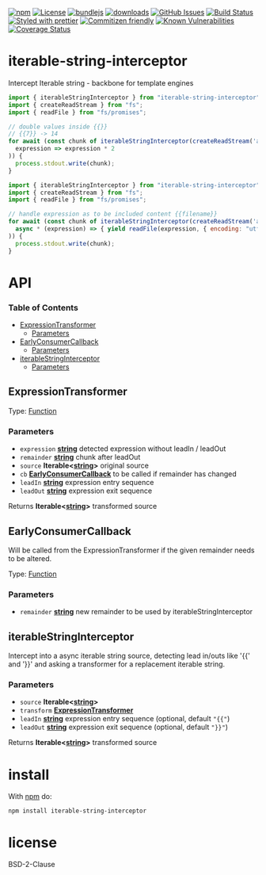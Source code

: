 [![npm](https://img.shields.io/npm/v/iterable-string-interceptor.svg)](https://www.npmjs.com/package/iterable-string-interceptor)
[![License](https://img.shields.io/badge/License-BSD%203--Clause-blue.svg)](https://opensource.org/licenses/BSD-3-Clause)
[![bundlejs](https://deno.bundlejs.com/?q=iterable-string-interceptor\&badge=detailed)](https://bundlejs.com/?q=iterable-string-interceptor)
[![downloads](http://img.shields.io/npm/dm/iterable-string-interceptor.svg?style=flat-square)](https://npmjs.org/package/iterable-string-interceptor)
[![GitHub Issues](https://img.shields.io/github/issues/arlac77/iterable-string-interceptor.svg?style=flat-square)](https://github.com/arlac77/iterable-string-interceptor/issues)
[![Build Status](https://img.shields.io/endpoint.svg?url=https%3A%2F%2Factions-badge.atrox.dev%2Farlac77%2Fiterable-string-interceptor%2Fbadge\&style=flat)](https://actions-badge.atrox.dev/arlac77/iterable-string-interceptor/goto)
[![Styled with prettier](https://img.shields.io/badge/styled_with-prettier-ff69b4.svg)](https://github.com/prettier/prettier)
[![Commitizen friendly](https://img.shields.io/badge/commitizen-friendly-brightgreen.svg)](http://commitizen.github.io/cz-cli/)
[![Known Vulnerabilities](https://snyk.io/test/github/arlac77/iterable-string-interceptor/badge.svg)](https://snyk.io/test/github/arlac77/iterable-string-interceptor)
[![Coverage Status](https://coveralls.io/repos/arlac77/iterable-string-interceptor/badge.svg)](https://coveralls.io/github/arlac77/iterable-string-interceptor)

# iterable-string-interceptor

Intercept Iterable string - backbone for template engines

<!-- skip-example -->

```javascript
import { iterableStringInterceptor } from "iterable-string-interceptor";
import { createReadStream } from "fs";
import { readFile } from "fs/promises";

// double values inside {{}}
// {{7}} -> 14
for await (const chunk of iterableStringInterceptor(createReadStream('aFile', { encoding: "utf8" }),
  expression => expression * 2
)) {
  process.stdout.write(chunk);
}
```

```javascript
import { iterableStringInterceptor } from "iterable-string-interceptor";
import { createReadStream } from "fs";
import { readFile } from "fs/promises";

// handle expression as to be included content {{filename}}
for await (const chunk of iterableStringInterceptor(createReadStream('aFile', { encoding: "utf8" }),
  async * (expression) => { yield readFile(expression, { encoding: "utf8" }); }
)) {
  process.stdout.write(chunk);
}
```

# API

<!-- Generated by documentation.js. Update this documentation by updating the source code. -->

### Table of Contents

*   [ExpressionTransformer](#expressiontransformer)
    *   [Parameters](#parameters)
*   [EarlyConsumerCallback](#earlyconsumercallback)
    *   [Parameters](#parameters-1)
*   [iterableStringInterceptor](#iterablestringinterceptor)
    *   [Parameters](#parameters-2)

## ExpressionTransformer

Type: [Function](https://developer.mozilla.org/docs/Web/JavaScript/Reference/Statements/function)

### Parameters

*   `expression` **[string](https://developer.mozilla.org/docs/Web/JavaScript/Reference/Global_Objects/String)** detected expression without leadIn / leadOut
*   `remainder` **[string](https://developer.mozilla.org/docs/Web/JavaScript/Reference/Global_Objects/String)** chunk after leadOut
*   `source` **Iterable<[string](https://developer.mozilla.org/docs/Web/JavaScript/Reference/Global_Objects/String)>** original source
*   `cb` **[EarlyConsumerCallback](#earlyconsumercallback)** to be called if remainder has changed
*   `leadIn` **[string](https://developer.mozilla.org/docs/Web/JavaScript/Reference/Global_Objects/String)** expression entry sequence
*   `leadOut` **[string](https://developer.mozilla.org/docs/Web/JavaScript/Reference/Global_Objects/String)** expression exit sequence

Returns **Iterable<[string](https://developer.mozilla.org/docs/Web/JavaScript/Reference/Global_Objects/String)>** transformed source

## EarlyConsumerCallback

Will be called from the ExpressionTransformer if the given remainder needs to be altered.

Type: [Function](https://developer.mozilla.org/docs/Web/JavaScript/Reference/Statements/function)

### Parameters

*   `remainder` **[string](https://developer.mozilla.org/docs/Web/JavaScript/Reference/Global_Objects/String)** new remainder to be used by iterableStringInterceptor

## iterableStringInterceptor

Intercept into a async iterable string source, detecting lead in/outs like '{{' and '}}'
and asking a transformer for a replacement iterable string.

### Parameters

*   `source` **Iterable<[string](https://developer.mozilla.org/docs/Web/JavaScript/Reference/Global_Objects/String)>**&#x20;
*   `transform` **[ExpressionTransformer](#expressiontransformer)**&#x20;
*   `leadIn` **[string](https://developer.mozilla.org/docs/Web/JavaScript/Reference/Global_Objects/String)** expression entry sequence (optional, default `"{{"`)
*   `leadOut` **[string](https://developer.mozilla.org/docs/Web/JavaScript/Reference/Global_Objects/String)** expression exit sequence (optional, default `"}}"`)

Returns **Iterable<[string](https://developer.mozilla.org/docs/Web/JavaScript/Reference/Global_Objects/String)>** transformed source

# install

With [npm](http://npmjs.org) do:

```shell
npm install iterable-string-interceptor
```

# license

BSD-2-Clause
